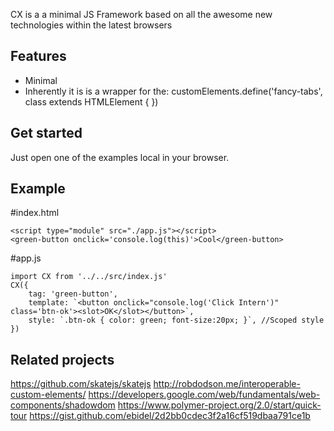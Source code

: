 CX is a a minimal JS Framework based on all the awesome new technologies within the latest browsers

Features
---
- Minimal
- Inherently it is is a wrapper for the: customElements.define('fancy-tabs', class extends HTMLElement { })


Get started
---

Just open one of the examples local in your browser.


Example
---

#index.html

    <script type="module" src="./app.js"></script>
    <green-button onclick='console.log(this)'>Cool</green-button>

#app.js

    import CX from '../../src/index.js'
    CX({
        tag: 'green-button',
        template: `<button onclick="console.log('Click Intern')" class='btn-ok'><slot>OK</slot></button>`,
        style: `.btn-ok { color: green; font-size:20px; }`, //Scoped style
    })




Related projects
---
https://github.com/skatejs/skatejs
http://robdodson.me/interoperable-custom-elements/
https://developers.google.com/web/fundamentals/web-components/shadowdom
https://www.polymer-project.org/2.0/start/quick-tour
https://gist.github.com/ebidel/2d2bb0cdec3f2a16cf519dbaa791ce1b